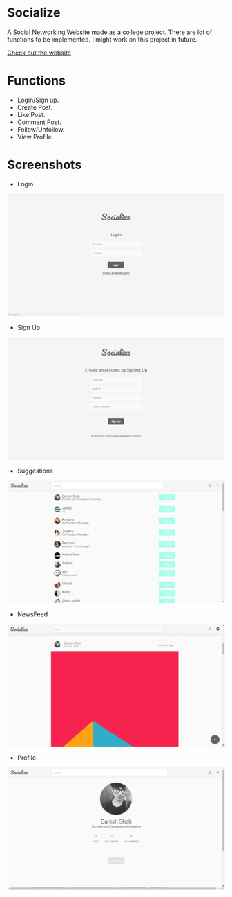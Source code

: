 # Socialize
A Social Networking Website made as a college project. There are lot of functions to be implemented. I might work on this project in future.

<a href="www.socialize.16mb.com" target="blank">Check out the website</a>

# Functions
* Login/Sign up.
* Create Post.
* Like Post.
* Comment Post.
* Follow/Unfollow.
* View Profile.

# Screenshots
* Login
<img src="https://github.com/DanishShah/Socialize/blob/master/main/Socialize/login.png"/>

* Sign Up
<img src="https://github.com/DanishShah/Socialize/blob/master/main/Socialize/sign_up.png"/>

* Suggestions
<img src="https://github.com/DanishShah/Socialize/blob/master/main/Socialize/suggestions.png"/>

* NewsFeed
<img src="https://github.com/DanishShah/Socialize/blob/master/main/Socialize/news_feed.png"/>

* Profile
<img src="https://github.com/DanishShah/Socialize/blob/master/main/Socialize/profile.png"/>
